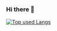 ### Hi there 👋

<!--
**kento-yoshidu/kento-yoshidu** is a ✨ _special_ ✨ repository because its `README.md` (this file) appears on your GitHub profile.

Here are some ideas to get you started:

- 🔭 I’m currently working on ...
- 🌱 I’m currently learning ...
- 👯 I’m looking to collaborate on ...
- 🤔 I’m looking for help with ...
- 💬 Ask me about ...
- 📫 How to reach me: ...
- 😄 Pronouns: ...
- ⚡ Fun fact: ...
-->

<!-- ソースコード統計 -->
[![Top used Langs](https://github-readme-stats.vercel.app/api/top-langs/?username=kento-yoshidu&layout=compact&theme=tokyonight)](https://github.com/kento-yoshidu/)
